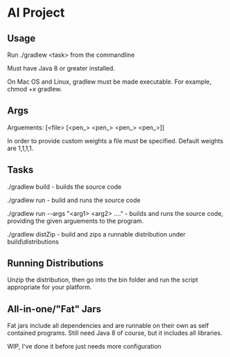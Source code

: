 # AI Project
## Usage
Run ./gradlew \<task> from the commandline 

Must have Java 8 or greater installed.

On Mac OS and Linux,  gradlew must be made executable. For example, chmod +x gradlew.

## Args

Arguements: [\<file\> [\<pen_\> \<pen_\> \<pen_\> \<pen_\>]] 

In order to provide custom weights a file must be specified. Default weights are 1,1,1,1.

## Tasks
./gradlew build - builds the source code

./gradlew run - build and runs the source code

./gradlew run --args "\<arg1\> \<arg2\> ...." - builds and runs the source code, providing the given arguements to the program.

./gradlew distZip - build and zips a runnable distribution under build\distributions

## Running Distributions
Unzip the distribution, then go into the bin folder and run the script appropriate for your platform.

## All-in-one/"Fat" Jars
Fat jars include all dependencies and are runnable on their own as self contained programs. Still need Java 8 of course, but it includes all libraries.

WIP, I've done it before just needs more configuration
